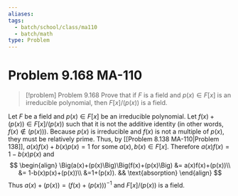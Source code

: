 ```yaml
---
aliases: 
tags:
  - batch/school/class/ma110
  - batch/math
type: Problem
---
```

# Problem 9.168 MA-110

> [!problem] Problem 9.168
> Prove that if $F$ is a field and $p(x) \in F[x]$ is an irreducible polynomial, then $F[x]/(p(x))$ is a field.

Let $F$ be a field and $p(x) \in F[x]$ be an irreducible polynomial. Let $f(x) + (p(x)) \in F[x]/(p(x))$ such that it is not the additive identity (in other words, $f(x)\notin (p(x))$). Because $p(x)$ is irreducible and $f(x)$ is not a multiple of $p(x)$, they must be relatively prime. Thus, by [[Problem 8.138 MA-110|Problem 138]], $a(x)f(x)+b(x)p(x)=1$ for some $a(x),b(x) \in F[x]$. Therefore $a(x)f(x) = 1-b(x)p(x)$ and
$$
\begin{align}
\Big(a(x)+(p(x)\Big)\Big(f(x)+(p(x)\Big) &= a(x)f(x)+(p(x))\\
&= 1-b(x)p(x)+(p(x))\\
&=1+(p(x)). && \text{absorption}
\end{align}
$$
Thus $a(x)+(p(x))=\Big(f(x)+(p(x))\Big)^{-1}$ and $F[x]/(p(x))$ is a field.
